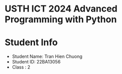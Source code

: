 USTH ICT 2024 Advanced Programming with Python
=====================================================



Student Info
=========================

* Student Name: Tran Hien Chuong 
* Student ID: 22BA13056
* Class : 2

